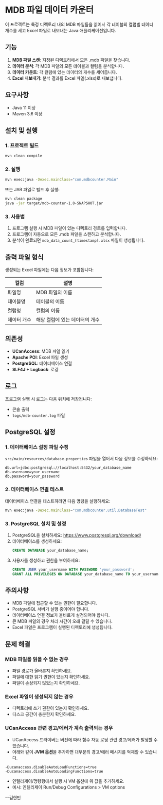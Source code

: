 # MDB 파일 데이터 카운터

이 프로젝트는 특정 디렉토리 내의 MDB 파일들을 읽어서 각 테이블의 컬럼별 데이터 개수를 세고 Excel 파일로 내보내는 Java 애플리케이션입니다.

## 기능

1. **MDB 파일 스캔**: 지정된 디렉토리에서 모든 .mdb 파일을 찾습니다.
2. **데이터 분석**: 각 MDB 파일의 모든 테이블과 컬럼을 분석합니다.
3. **데이터 카운트**: 각 컬럼에 있는 데이터의 개수를 세어줍니다.
4. **Excel 내보내기**: 분석 결과를 Excel 파일(.xlsx)로 내보냅니다.

## 요구사항

- Java 11 이상
- Maven 3.6 이상

## 설치 및 실행

### 1. 프로젝트 빌드

```bash
mvn clean compile
```

### 2. 실행

```bash
mvn exec:java -Dexec.mainClass="com.mdbcounter.Main"
```

또는 JAR 파일로 빌드 후 실행:

```bash
mvn clean package
java -jar target/mdb-counter-1.0-SNAPSHOT.jar
```

### 3. 사용법

1. 프로그램 실행 시 MDB 파일이 있는 디렉토리 경로를 입력합니다.
2. 프로그램이 자동으로 모든 .mdb 파일을 스캔하고 분석합니다.
3. 분석이 완료되면 `mdb_data_count_[timestamp].xlsx` 파일이 생성됩니다.

## 출력 파일 형식

생성되는 Excel 파일에는 다음 정보가 포함됩니다:

| 컬럼 | 설명 |
|------|------|
| 파일명 | MDB 파일의 이름 |
| 테이블명 | 테이블의 이름 |
| 컬럼명 | 컬럼의 이름 |
| 데이터 개수 | 해당 컬럼에 있는 데이터의 개수 |

## 의존성

- **UCanAccess**: MDB 파일 읽기
- **Apache POI**: Excel 파일 생성
- **PostgreSQL**: 데이터베이스 연결
- **SLF4J + Logback**: 로깅

## 로그

프로그램 실행 시 로그는 다음 위치에 저장됩니다:
- 콘솔 출력
- `logs/mdb-counter.log` 파일

## PostgreSQL 설정

### 1. 데이터베이스 설정 파일 수정

`src/main/resources/database.properties` 파일을 열어서 다음 정보를 수정하세요:

```properties
db.url=jdbc:postgresql://localhost:5432/your_database_name
db.username=your_username
db.password=your_password
```

### 2. 데이터베이스 연결 테스트

데이터베이스 연결을 테스트하려면 다음 명령을 실행하세요:

```bash
mvn exec:java -Dexec.mainClass="com.mdbcounter.util.DatabaseTest"
```

### 3. PostgreSQL 설치 및 설정

1. PostgreSQL을 설치하세요: https://www.postgresql.org/download/
2. 데이터베이스를 생성하세요:
   ```sql
   CREATE DATABASE your_database_name;
   ```
3. 사용자를 생성하고 권한을 부여하세요:
   ```sql
   CREATE USER your_username WITH PASSWORD 'your_password';
   GRANT ALL PRIVILEGES ON DATABASE your_database_name TO your_username;
   ```

## 주의사항

- MDB 파일에 접근할 수 있는 권한이 필요합니다.
- PostgreSQL 서버가 실행 중이어야 합니다.
- 데이터베이스 연결 정보가 올바르게 설정되어야 합니다.
- 큰 MDB 파일의 경우 처리 시간이 오래 걸릴 수 있습니다.
- Excel 파일은 프로그램이 실행된 디렉토리에 생성됩니다.

## 문제 해결

### MDB 파일을 읽을 수 없는 경우
- 파일 경로가 올바른지 확인하세요.
- 파일에 대한 읽기 권한이 있는지 확인하세요.
- 파일이 손상되지 않았는지 확인하세요.

### Excel 파일이 생성되지 않는 경우
- 디렉토리에 쓰기 권한이 있는지 확인하세요.
- 디스크 공간이 충분한지 확인하세요. 

### UCanAccess 관련 경고/에러가 계속 출력되는 경우

- UCanAccess 드라이버는 버전에 따라 함수 자동 로딩 관련 경고/에러가 발생할 수 있습니다.
- 아래와 같이 **JVM 옵션**을 추가하면 대부분의 경고/에러 메시지를 억제할 수 있습니다.

```
-Ducanaccess.disableAutoLoadFunctions=true
-Ducanaccess.disableAutoLoadingFunctions=true
```

- 인텔리제이/명령행에서 실행 시 VM 옵션에 위 값을 추가하세요.
- 예시: 인텔리제이 Run/Debug Configurations > VM options

--김현빈